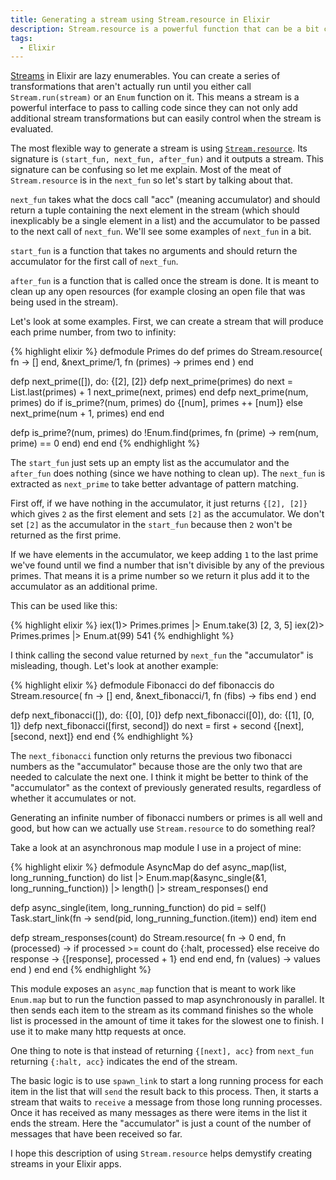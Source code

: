 ```yaml
---
title: Generating a stream using Stream.resource in Elixir
description: Stream.resource is a powerful function that can be a bit confusing to use. Peter guides you through some examples to get you started.
tags:
  - Elixir
---
```


[Streams](http://elixir-lang.org/docs/stable/elixir/Stream.html) in Elixir are
lazy enumerables. You can create a series of transformations that aren't
actually run until you either call `Stream.run(stream)` or an `Enum` function
on it. This means a stream is a powerful interface to pass to calling code since
they can not only add additional stream transformations but can easily control
when the stream is evaluated.

The most flexible way to generate a stream is using
[`Stream.resource`](http://elixir-lang.org/docs/stable/elixir/Stream.html#resource/3).
Its signature is `(start_fun, next_fun, after_fun)` and it outputs a stream.
This signature can be confusing so let me explain. Most of the meat of
`Stream.resource` is in the `next_fun` so let's start by talking about that.

`next_fun` takes what the docs call "acc" (meaning accumulator) and should
return a tuple containing the next element in the stream (which should
inexplicably be a single element in a list) and the accumulator to be passed to
the next call of `next_fun`. We'll see some examples of `next_fun` in a bit.

`start_fun` is a function that takes no arguments and should return the
accumulator for the first call of `next_fun`.

`after_fun` is a function that is called once the stream is done. It is meant to
clean up any open resources (for example closing an open file that was being
used in the stream).

Let's look at some examples. First, we can create a stream that will produce
each prime number, from two to infinity:

{% highlight elixir %}
defmodule Primes do
  def primes do
    Stream.resource(
      fn -> [] end,
      &next_prime/1,
      fn (primes) -> primes end
    )
  end

  defp next_prime([]), do: {[2], [2]}
  defp next_prime(primes) do
    next = List.last(primes) + 1
    next_prime(next, primes)
  end
  defp next_prime(num, primes) do
    if is_prime?(num, primes) do
      {[num], primes ++ [num]}
    else
      next_prime(num + 1, primes)
    end
  end

  defp is_prime?(num, primes) do
    !Enum.find(primes, fn (prime) -> rem(num, prime) == 0 end)
  end
end
{% endhighlight %}

The `start_fun` just sets up an empty list as the accumulator and the
`after_fun` does nothing (since we have nothing to clean up). The `next_fun` is
extracted as `next_prime` to take better advantage of pattern matching.

First off, if we have nothing in the accumulator, it just returns `{[2], [2]}`
which gives `2` as the first element and sets `[2]` as the accumulator. We don't
set `[2]` as the accumulator in the `start_fun` because then `2` won't be
returned as the first prime.

If we have elements in the accumulator, we keep adding `1` to the last prime
we've found until we find a number that isn't divisible by any of the previous
primes. That means it is a prime number so we return it plus add it to the
accumulator as an additional prime.

This can be used like this:

{% highlight elixir %}
iex(1)> Primes.primes |> Enum.take(3)
[2, 3, 5]
iex(2)> Primes.primes |> Enum.at(99)
541
{% endhighlight %}

I think calling the second value returned by `next_fun` the "accumulator"
is misleading, though. Let's look at another example:

{% highlight elixir %}
defmodule Fibonacci do
  def fibonaccis do
    Stream.resource(
      fn -> [] end,
      &next_fibonacci/1,
      fn (fibs) -> fibs end
    )
  end

  defp next_fibonacci([]), do: {[0], [0]}
  defp next_fibonacci([0]), do: {[1], [0, 1]}
  defp next_fibonacci([first, second]) do
    next = first + second
    {[next], [second, next]}
  end
end
{% endhighlight %}

The `next_fibonacci` function only returns the previous two fibonacci
numbers as the "accumulator" because those are the only two that are needed to
calculate the next one. I think it might be better to think of the "accumulator"
as the context of previously generated results, regardless of whether it
accumulates or not.

Generating an infinite number of fibonacci numbers or primes is all well and good, but how can we
actually use `Stream.resource` to do something real?

Take a look at an asynchronous map module I use in a project of mine:

{% highlight elixir %}
defmodule AsyncMap do
  def async_map(list, long_running_function) do
    list |>
    Enum.map(&async_single(&1, long_running_function)) |>
    length() |>
    stream_responses()
  end

  defp async_single(item, long_running_function) do
    pid = self()
    Task.start_link(fn -> send(pid, long_running_function.(item)) end)
    item
  end

  defp stream_responses(count) do
    Stream.resource(
      fn -> 0 end,
      fn (processed) ->
        if processed >= count do
          {:halt, processed}
        else
          receive do
            response -> {[response], processed + 1}
          end
        end
      end,
      fn (values) -> values end
    )
  end
end
{% endhighlight %}

This module exposes an `async_map` function that is meant to work like
`Enum.map` but to run the function passed to map asynchronously in parallel. It
then sends each item to the stream as its command finishes so the whole list is
processed in the amount of time it takes for the slowest one to finish. I use it
to make many http requests at once.

One thing to note is that instead of returning `{[next], acc}` from `next_fun`
returning `{:halt, acc}` indicates the end of the stream.

The basic logic is to use `spawn_link` to start a long running process for each
item in the list that will `send` the result back to this process. Then, it
starts a stream that waits to `receive` a message from those long running
processes. Once it has received as many messages as there were items in the list
it ends the stream. Here the "accumulator" is just a count of the number of
messages that have been received so far.

I hope this description of using `Stream.resource` helps demystify creating
streams in your Elixir apps.
